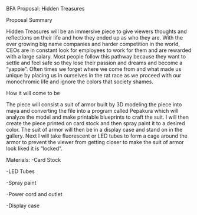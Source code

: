 BFA Proposal: Hidden Treasures

Proposal Summary

Hidden Treasures will be an immersive piece to give viewers thoughts and reflections on their life and how they ended up as who they are. With the ever growing big name companies and harder competition in the world, CEOs are in constant look for employees to work for them and are rewarded with a large salary. Most people follow this pathway because they want to settle and feel safe so they lose their passion and dreams and become a “yappie”. Often times we forget where we come from and what made us unique by placing us in ourselves in the rat race as we proceed with our monochromic life and ignore the colors that society shames.

How it will come to be

The piece will consist a suit of armor built by 3D modeling the piece into maya and converting the file into a program called Pepakura which will analyze the model and make printable blueprints to craft the suit. I will then create the piece printed on card stock and then spray paint it to a desired color. The suit of armor will then be in a display case and stand on in the gallery. Next I will take fluorescent or LED tubes to form a cage around the armor to prevent the viewer from getting closer to make the suit of armor look liked it is “locked”. 

Materials:
-Card Stock

-LED Tubes

-Spray paint

-Power cord and outlet

-Display case

